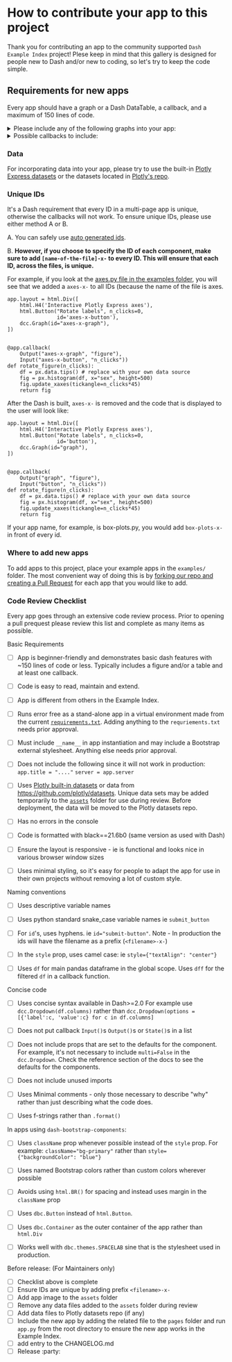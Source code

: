 # How to contribute your app to this project
Thank you for contributing an app to the community supported `Dash Example Index` project!
Plese keep in mind that this gallery is designed for people new to Dash and/or new to coding, so let's try to keep the code simple.

## Requirements for new apps

Every app should have a graph or a Dash DataTable, a callback, and a maximum of 150 lines of code.

   <details>
     <summary>Please include any of the following graphs into your app:</summary>
    area<br/>
    bar_polar<br/>
    box plot<br/>
    candlestick<br/>
    choropleth_mapbox<br/>
    choropleth<br/>
    contour<br/>
    density_contour<br/>
    density_heatmap<br/>
    density_mapbox<br/>
    ecdf<br/>
    funnel_area<br/>
    funnel<br/>
    icicle<br/>
    line_3d<br/>
    line_geo<br/>
    line_mapbox<br/>
    line_polar<br/>
    line_ternary<br/>
    parallel_categories<br/>
    parallel_coordinates<br/>
    pie<br/>
    scatter_3d<br/>
    scatter_geo<br/>
    scatter_mapbox<br/>
    scatter_matrix<br/>
    scatter_polar<br/>
    scatter_ternary<br/>
    strip<br/>
    sunburst<br/>
    timeline<br/>
    treemap<br/>
    violin<br/>
   </details>

   <details>
     <summary>Possible callbacks to include:</summary>
    chained<br/>
    circular callback<br/>
    clientside callback (use dash.clientside_callback rather than app.clientside_callback)<br/>
    flexible callback signature<br/>
    pattern matching<br/>
    callback context (ctx)<br/>
    regular callback
   </details>

### Data
For incorporating data into your app, please try to use the built-in [Plotly Express datasets](https://plotly.com/python-api-reference/generated/plotly.express.data.html) or the datasets located in [Plotly's repo](https://github.com/plotly/datasets).

### Unique IDs

It's a Dash requirement that every ID in a multi-page app is unique, otherwise the callbacks will not work. To ensure unique IDs, please use either method A or B.

A. You can safely use [auto generated ids](https://dash.plotly.com/basic-callbacks#passing-components-into-callbacks-instead-of-ids).

B. **However, if you choose to specify the ID of each component, make sure to add `[name-of-the-file]-x-` to every ID. This will ensure that each ID, across the files, is unique.**

For example, if you look at the [axes.py file in the examples folder](https://github.com/AnnMarieW/dash-app-gallery/blob/main/examples/axes.py), you will see that we added a `axes-x-` to all IDs (because the name of the file is axes.
```
app.layout = html.Div([
    html.H4('Interactive Plotly Express axes'),
    html.Button("Rotate labels", n_clicks=0,
                id='axes-x-button'),
    dcc.Graph(id="axes-x-graph"),
])


@app.callback(
    Output("axes-x-graph", "figure"),
    Input("axes-x-button", "n_clicks"))
def rotate_figure(n_clicks):
    df = px.data.tips() # replace with your own data source
    fig = px.histogram(df, x="sex", height=500)
    fig.update_xaxes(tickangle=n_clicks*45)
    return fig
```
After the Dash is built, `axes-x-` is removed and the code that is displayed to the user will look like:
```
app.layout = html.Div([
    html.H4('Interactive Plotly Express axes'),
    html.Button("Rotate labels", n_clicks=0,
                id='button'),
    dcc.Graph(id="graph"),
])


@app.callback(
    Output("graph", "figure"),
    Input("button", "n_clicks"))
def rotate_figure(n_clicks):
    df = px.data.tips() # replace with your own data source
    fig = px.histogram(df, x="sex", height=500)
    fig.update_xaxes(tickangle=n_clicks*45)
    return fig
```

If your app name, for example, is box-plots.py, you would add `box-plots-x-` in front of every id.

### Where to add new apps

To add apps to this project, place your example apps in the `examples/` folder. The most convenient way of doing this is by [forking our repo and creating a Pull Request](https://youtu.be/Xth83OD3NNc) for each app that you would like to add.



### Code Review Checklist

Every app goes through an extensive code review process.  Prior to opening a pull prequest please review this list and complete
as many items as possible.

Basic Requirements
- [ ] App is beginner-friendly and demonstrates  basic dash features with ~150 lines of code or less. Typically includes a figure and/or a table and at least one callback.
- [ ] Code is easy to read, maintain and extend.
- [ ] App is different from others in the Example Index.
- [ ] Runs error free as a stand-alone app in a virtual environment made from the current [`requirements.txt`](https://github.com/AnnMarieW/dash-app-gallery/blob/main/requirements.txt). Adding anything to the `requriements.txt` needs prior approval.
- [ ] Must include  `__name__`  in app instantiation and may include a Bootstrap external stylesheet.  Anything else needs prior approval.
- [ ] Does not include the following since it will not work in production: `app.title = "...."`      `server = app.server`
- [ ] Uses [Plotly built-in datasets](https://plotly.com/python-api-reference/generated/plotly.data.html) or data from https://github.com/plotly/datasets.  Unique data sets may be added temporarily to the [`assets`](https://github.com/AnnMarieW/dash-app-gallery/tree/main/assets) folder for use during review.  Before deployment, the data will be moved to the Plotly datasets repo.
- [ ] Has no errors in the console
- [ ] Code is formatted with black==21.6b0  (same version as used with Dash)
- [ ] Ensure the layout is responsive - ie is functional and looks nice in various browser window sizes
- [ ] Uses minimal styling, so it's easy for people to adapt the app for use in their own projects without removing a lot of custom style.


Naming conventions
- [ ] Uses descriptive variable names
- [ ] Uses python standard snake_case  variable names  ie `submit_button`
- [ ] For `id`'s, uses hyphens.  ie `id="submit-button"`.  Note - In production the ids will have the filename as a prefix (`<filename>-x-`)
- [ ] In the `style` prop, uses camel case: ie `style={"textAlign": "center"}`
- [ ] Uses `df` for main pandas dataframe in the global scope.  Uses `dff` for the filtered `df` in a callback function.


Concise code
- [ ] Uses concise syntax available in Dash>=2.0
For example use `dcc.Dropdown(df.columns)` rather than `dcc.Dropdown(options = [{'label':c, 'value':c} for c in df.columns]`
- [ ] Does not put callback `Input()`s `Output()`s or `State()`s in a list
- [ ] Does not include props that are set to the defaults for the component.  For example,  it's not necessary to include `multi=False` in the `dcc.Dropdown`.  Check the reference section of the docs to see the defaults for the components.
- [ ] Does not include unused imports
- [ ] Uses Minimal comments - only those necessary to describe "why" rather than just describing what the code does.
- [ ] Uses f-strings rather than `.format()`


In apps using `dash-bootstrap-components`:
- [ ] Uses `className` prop whenever possible instead of the  `style` prop. For example:  `className="bg-primary"` rather than `style={"backgroundColor": "blue"}`
- [ ] Uses named Bootstrap colors rather than custom colors wherever possible
- [ ] Avoids using `html.BR()` for spacing and instead uses margin in the `className` prop
- [ ] Uses `dbc.Button` instead of `html.Button`.
- [ ]  Uses `dbc.Container` as the outer container of the app rather than `html.Div`
- [ ] Works well with `dbc.themes.SPACELAB` sine that is the stylesheet used in production.


Before release:  (For Maintainers only)
- [ ] Checklist above is  complete
- [ ]  Ensure IDs are unique by adding prefix `<filename>-x-`
- [ ] Add app image to the `assets` folder
- [ ] Remove any data files added to the `assets` folder during review
- [ ] Add data files to Plotly datasets repo (if any)
- [ ] Include the new app by adding the related file to the `pages` folder and run  `app.py` from the root directory to ensure the new app works in the Example Index.
- [ ] add entry to the CHANGELOG.md
- [ ] Release :party: